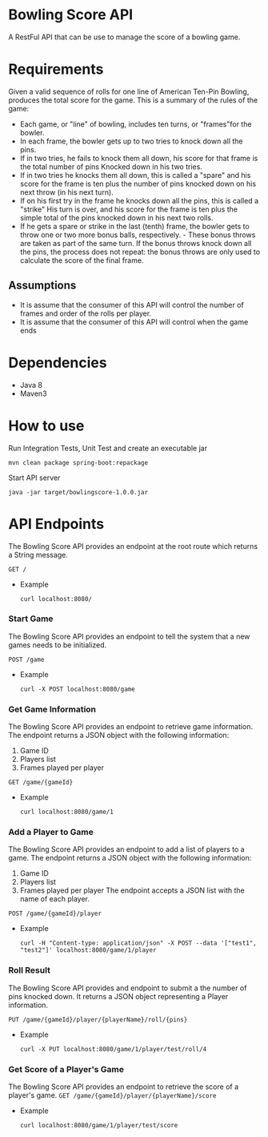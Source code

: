 # Bowling Score API
A RestFul API that can be use to manage the score of a bowling game.

# Requirements
Given a valid sequence of rolls for one line of American Ten-Pin Bowling, produces the total score for the game. This is a summary of the rules of the game:

* Each game, or "line" of bowling, includes ten turns, or "frames"for the bowler.
* In each frame, the bowler gets up to two tries to knock down all the pins.
* If in two tries, he fails to knock them all down, his score for that frame is the total number of pins Knocked down in his two tries.
* If in two tries he knocks them all down, this is called a "spare" and his score for the frame is ten plus the number of pins knocked down on his next throw (in his next turn).
* If on his first try in the frame he knocks down all the pins, this is called a "strike" His turn is over, and his score for the frame is ten plus the simple total of the pins knocked down in his next two rolls.
* If he gets a spare or strike in the last (tenth) frame, the bowler gets to throw one or two more bonus balls, respectively. - These bonus throws are taken as part of the same turn. If the bonus throws knock down all the pins, the process does not repeat: the bonus throws are only used to calculate the score of the final frame.

## Assumptions
* It is assume that the consumer of this API will control the number of frames and order of the rolls per player.
* It is assume that the consumer of this API will control when the game ends

# Dependencies
* Java 8
* Maven3

# How to use
Run Integration Tests, Unit Test and create an executable jar

```mvn clean package spring-boot:repackage```

Start API server

```java -jar target/bowlingscore-1.0.0.jar```

# API Endpoints

The Bowling Score API provides an endpoint at the root route which returns a String message.

```GET /```

* Example

  ```curl localhost:8080/```

### Start Game
The Bowling Score API provides an endpoint to tell the system that a new games needs to be initialized.

```POST /game```

* Example

  ```curl -X POST localhost:8080/game```

### Get Game Information
The Bowling Score API provides an endpoint to retrieve game information. The endpoint returns a JSON object with the following information:
1. Game ID
2. Players list
3. Frames played per player

```GET /game/{gameId}```

* Example

  ```curl localhost:8080/game/1```

### Add a Player to Game
The Bowling Score API provides an endpoint to add a list of players to a game. The endpoint returns a JSON object with the following information:
1. Game ID
2. Players list
3. Frames played per player
The endpoint accepts a JSON list with the name of each player.

```POST /game/{gameId}/player```

* Example

  ```curl -H "Content-type: application/json" -X POST --data '["test1", "test2"]' localhost:8080/game/1/player```

### Roll Result
The Bowling Score API provides and endpoint to submit a the number of pins knocked down. It returns a JSON object representing a Player information.

```PUT /game/{gameId}/player/{playerName}/roll/{pins}```

* Example

  ```curl -X PUT localhost:8080/game/1/player/test/roll/4```

### Get Score of a Player's Game
The Bowling Score API provides an endpoint to retrieve the score of a player's game.
```GET /game/{gameId}/player/{playerName}/score```

* Example

  ```curl localhost:8080/game/1/player/test/score```

